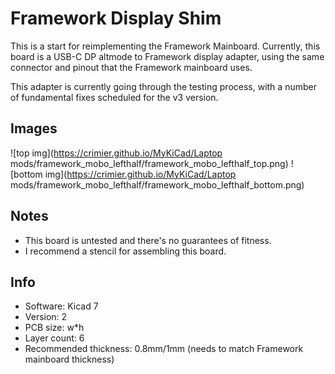 # Framework Display Shim

This is a start for reimplementing the Framework Mainboard.
Currently, this board is a USB-C DP altmode to Framework display adapter,
using the same connector and pinout that the Framework mainboard uses.

This adapter is currently going through the testing process, with a number of fundamental fixes scheduled for the v3 version.

## Images

![top img](https://crimier.github.io/MyKiCad/Laptop mods/framework_mobo_lefthalf/framework_mobo_lefthalf_top.png)
![bottom img](https://crimier.github.io/MyKiCad/Laptop mods/framework_mobo_lefthalf/framework_mobo_lefthalf_bottom.png)

## Notes

- This board is untested and there's no guarantees of fitness.
- I recommend a stencil for assembling this board.

## Info

- Software: Kicad 7
- Version: 2
- PCB size: w*h
- Layer count: 6
- Recommended thickness: 0.8mm/1mm (needs to match Framework mainboard thickness)
